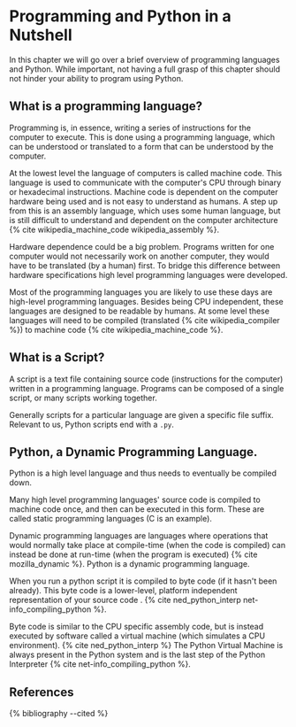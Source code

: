 # Programming and Python in a Nutshell

In this chapter we will go over a brief overview of programming languages and Python. While important, not having a full grasp of this chapter should not hinder your ability to program using Python.

## What is a programming language?

Programming is, in essence, writing a series of instructions for the computer to execute. This is done using a programming language, which can be understood or translated to a form that can be understood by the computer.

At the lowest level the language of computers is called machine code. This language is used to communicate with the computer's CPU through binary or hexadecimal instructions.
Machine code is dependent on the computer hardware being used and is not easy to understand as humans. A step up from this is 
an assembly language, which uses some human language, but is still difficult to understand and dependent on the computer architecture {% cite wikipedia_machine_code wikipedia_assembly %}.


Hardware dependence could be a big problem. Programs written for one computer would not necessarily work on another computer, they would have to be translated (by a human) first. To bridge this difference between hardware specifications high level programming languages were developed.

Most of the programming languages you are likely to use these days are high-level programming languages. Besides being CPU independent, these languages are designed to be readable by humans. <!--They also allow for programs to be written independently (to some degree) from the hardware in question. --> 
At some level these languages will need to be compiled (translated {% cite wikipedia_compiler %})
to machine code {% cite wikipedia_machine_code %}.

## What is a Script?
A script is a text file containing source code (instructions for the computer) written in a programming language. Programs can be composed of a single script, or many scripts working together.

Generally scripts for a particular language are given a specific file suffix. Relevant to us, Python scripts end with a `.py`.

## Python, a Dynamic Programming Language.
Python is a high level language and thus needs to eventually be compiled down. <!-- translated into machine code. <!--- Python is a dynamic programming language. -->

Many high level programming languages' source code is compiled to machine code once, and then can be executed in this form. These are called static programming languages (C is an example). 

Dynamic programming languages are languages where operations that would normally take place at compile-time (when the code is compiled) can instead be done at run-time (when the program is executed) {% cite mozilla_dynamic %}. Python is a dynamic programming language.

When you run a python script it is compiled to byte code (if it hasn't been already). This byte code is a lower-level, platform independent representation of your source code <!--- sic -->. {% cite ned_python_interp net-info_compiling_python %}.

Byte code is similar to the CPU <!--- Necessary repeatition?--> specific assembly code, but is instead executed by software called a virtual machine (which simulates a CPU environment). {% cite ned_python_interp %} The Python Virtual Machine is always present in the Python system and is the last step of the Python Interpreter {% cite net-info_compiling_python %}. <!-- Too much jargon invoked? -->

<!--- These virtual machines can be written in any language. {%cite ned %} -->

<!-- Briefly mention dynamic typing? -->

## References
{% bibliography --cited %}
